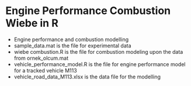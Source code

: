 # Engine Performance Combustion Wiebe in R
- Engine performance and combustion modelling
- sample_data.mat is the file for experimental data
- wiebe combustion.R is the file for combustion modeling upon the data from ornek_olcum.mat
- vehicle_performance_model.R is the file for engine performance model for a tracked vehicle M113
- vehicle_road_data_M113.xlsx is the data file for the modelling
